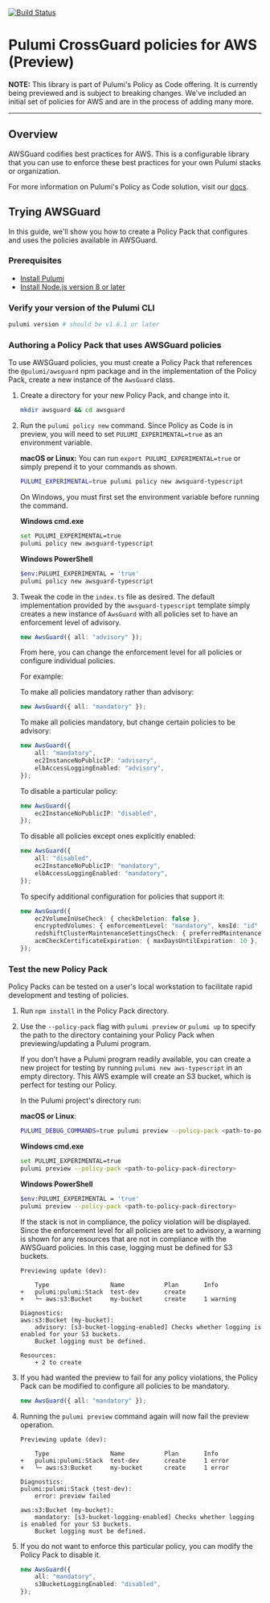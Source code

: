 [![Build Status](https://travis-ci.com/pulumi/pulumi-policy-aws.svg?branch=master)](https://travis-ci.com/pulumi/pulumi-policy-aws)

# Pulumi CrossGuard policies for AWS (Preview)

**NOTE:** This library is part of Pulumi's Policy as Code offering. It is currently being previewed and is subject to breaking changes. We've included an initial set of policies for AWS and are in the process of adding many more.

---

## Overview

AWSGuard codifies best practices for AWS. This is a configurable library that you can use to enforce these best practices for your own Pulumi stacks or organization.

For more information on Pulumi's Policy as Code solution, visit our [docs](https://www.pulumi.com/docs/get-started/policy-as-code/).

## Trying AWSGuard

In this guide, we'll show you how to create a Policy Pack that configures and uses the policies available in AWSGuard.

### Prerequisites

- [Install Pulumi](https://www.pulumi.com/docs/get-started/install/)
- [Install Node.js version 8 or later](https://nodejs.org/en/download/)

### Verify your version of the Pulumi CLI

```sh
pulumi version # should be v1.6.1 or later
```

### Authoring a Policy Pack that uses AWSGuard policies

To use AWSGuard policies, you must create a Policy Pack that references the `@pulumi/awsguard` npm package and in the implementation of the Policy Pack, create a new instance of the `AwsGuard` class.

1. Create a directory for your new Policy Pack, and change into it.

    ```sh
    mkdir awsguard && cd awsguard
    ```

2. Run the `pulumi policy new` command. Since Policy as Code is in preview, you will need to set `PULUMI_EXPERIMENTAL=true` as an environment variable.

    **macOS or Linux:** You can run `export PULUMI_EXPERIMENTAL=true` or simply prepend it to your commands as shown.

    ```sh
    PULUMI_EXPERIMENTAL=true pulumi policy new awsguard-typescript
    ```

    On Windows, you must first set the environment variable before running the command.

    **Windows cmd.exe**

    ```sh
    set PULUMI_EXPERIMENTAL=true
    pulumi policy new awsguard-typescript
    ```

    **Windows PowerShell**

    ```sh
    $env:PULUMI_EXPERIMENTAL = 'true'
    pulumi policy new awsguard-typescript
    ```

3. Tweak the code in the `index.ts` file as desired. The default implementation provided by the `awsguard-typescript` template simply creates a new instance of `AwsGuard` with all policies set to have an enforcement level of advisory.

    ```typescript
    new AwsGuard({ all: "advisory" });
    ```

    From here, you can change the enforcement level for all policies or configure individual policies.

    For example:

    To make all policies mandatory rather than advisory:

    ```typescript
    new AwsGuard({ all: "mandatory" });
    ```

    To make all policies mandatory, but change certain policies to be advisory:

    ```typescript
    new AwsGuard({
        all: "mandatory",
        ec2InstanceNoPublicIP: "advisory",
        elbAccessLoggingEnabled: "advisory",
    });
    ```

    To disable a particular policy:

    ```typescript
    new AwsGuard({
        ec2InstanceNoPublicIP: "disabled",
    });
    ```

    To disable all policies except ones explicitly enabled:

    ```typescript
    new AwsGuard({
        all: "disabled",
        ec2InstanceNoPublicIP: "mandatory",
        elbAccessLoggingEnabled: "mandatory",
    });
    ```

    To specify additional configuration for policies that support it:

    ```typescript
    new AwsGuard({
        ec2VolumeInUseCheck: { checkDeletion: false },
        encryptedVolumes: { enforcementLevel: "mandatory", kmsId: "id" },
        redshiftClusterMaintenanceSettingsCheck: { preferredMaintenanceWindow: "Mon:09:30-Mon:10:00" },
        acmCheckCertificateExpiration: { maxDaysUntilExpiration: 10 },
    });
    ```

### Test the new Policy Pack

Policy Packs can be tested on a user's local workstation to facilitate rapid development and testing of policies.

1. Run `npm install` in the Policy Pack directory.

1. Use the `--policy-pack` flag with `pulumi preview` or `pulumi up` to specify the path to the directory containing your Policy Pack when previewing/updating a Pulumi program.

    If you don’t have a Pulumi program readily available, you can create a new project for testing by running `pulumi new aws-typescript` in an empty directory. This AWS example will create an S3 bucket, which is perfect for testing our Policy.

    In the Pulumi project's directory run:

    **macOS or Linux**:

    ```sh
    PULUMI_DEBUG_COMMANDS=true pulumi preview --policy-pack <path-to-policy-pack-directory>
    ```

    **Windows cmd.exe**

    ```sh
    set PULUMI_EXPERIMENTAL=true
    pulumi preview --policy-pack <path-to-policy-pack-directory>
    ```

    **Windows PowerShell**

    ```sh
    $env:PULUMI_EXPERIMENTAL = 'true'
    pulumi preview --policy-pack <path-to-policy-pack-directory>
    ```

    If the stack is not in compliance, the policy violation will be displayed. Since the enforcement level for all policies are set to advisory, a warning is shown for any resources that are not in compliance with the AWSGuard policies. In this case, logging must be defined for S3 buckets.

    ```
    Previewing update (dev):

        Type                 Name           Plan       Info
    +   pulumi:pulumi:Stack  test-dev       create
    +   └─ aws:s3:Bucket     my-bucket      create     1 warning

    Diagnostics:
    aws:s3:Bucket (my-bucket):
        advisory: [s3-bucket-logging-enabled] Checks whether logging is enabled for your S3 buckets.
        Bucket logging must be defined.

    Resources:
        + 2 to create
    ```

1. If you had wanted the preview to fail for any policy violations, the Policy Pack can be modified to configure all policies to be mandatory.

    ```typescript
    new AwsGuard({ all: "mandatory" });
    ```

1. Running the `pulumi preview` command again will now fail the preview operation.

    ```
    Previewing update (dev):

        Type                 Name           Plan       Info
    +   pulumi:pulumi:Stack  test-dev       create     1 error
    +   └─ aws:s3:Bucket     my-bucket      create     1 error

    Diagnostics:
    pulumi:pulumi:Stack (test-dev):
        error: preview failed

    aws:s3:Bucket (my-bucket):
        mandatory: [s3-bucket-logging-enabled] Checks whether logging is enabled for your S3 buckets.
        Bucket logging must be defined.
    ```

1. If you do not want to enforce this particular policy, you can modify the Policy Pack to disable it.

    ```typescript
    new AwsGuard({
        all: "mandatory",
        s3BucketLoggingEnabled: "disabled",
    });
    ```
